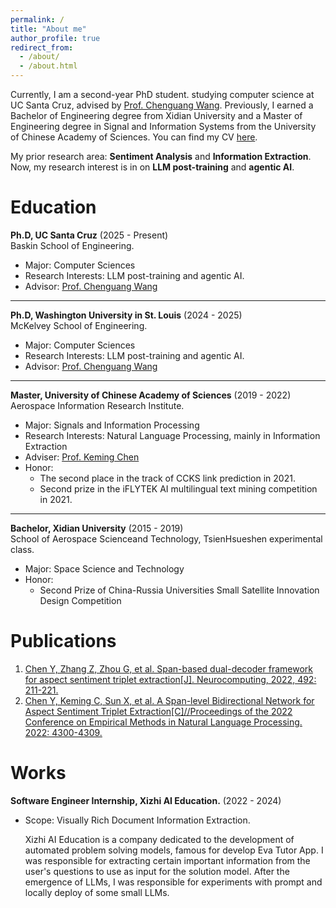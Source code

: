 ```yaml
---
permalink: /
title: "About me"
author_profile: true
redirect_from: 
  - /about/
  - /about.html
---
```


Currently, I am a second-year PhD student. studying computer science at UC Santa Cruz, advised by [Prof. Chenguang Wang](https://cgraywang.github.io/). 
Previously, I earned a Bachelor of Engineering degree from Xidian University and a Master of Engineering degree in Signal and Information Systems from the University of Chinese Academy of Sciences.
You can find my CV [here](https://drive.google.com/file/d/1SLrocl8O0P6M5c_2K5NZ5FKz0zB6CSQ3/view?usp=sharing).
  
My prior research area: **Sentiment Analysis** and **Information Extraction**. Now, my research interest is in on **LLM post-training** and **agentic AI**.

Education
======
**Ph.D, UC Santa Cruz** (2025 - Present) \
Baskin School of Engineering.
* Major: Computer Sciences
* Research Interests: LLM post-training and agentic AI.
* Advisor: [Prof. Chenguang Wang](https://cgraywang.github.io/)

------
**Ph.D, Washington University in St. Louis** (2024 - 2025) \
McKelvey School of Engineering.
* Major: Computer Sciences
* Research Interests: LLM post-training and agentic AI.
* Advisor: [Prof. Chenguang Wang](https://cgraywang.github.io/)

------
**Master, University of Chinese Academy of Sciences** (2019 - 2022) \
Aerospace Information Research Institute.
* Major: Signals and Information Processing
* Research Interests: Natural Language Processing, mainly in Information Extraction
* Adviser: [Prof. Keming Chen](https://people.ucas.ac.cn/~kmchen)
* Honor: 
    * The second place in the track of CCKS link prediction in 2021.
    * Second prize in the iFLYTEK AI multilingual text mining competition in 2021.

------
**Bachelor, Xidian University** (2015 - 2019) \
School of Aerospace Scienceand Technology, TsienHsueshen experimental class.
* Major: Space Science and Technology
* Honor:
    * Second Prize of China-Russia Universities Small Satellite Innovation Design Competition


Publications
======
1. [Chen Y, Zhang Z, Zhou G, et al. Span-based dual-decoder framework for aspect sentiment triplet extraction[J]. Neurocomputing, 2022, 492: 211-221.](https://www.sciencedirect.com/science/article/abs/pii/S0925231222003897)
2. [Chen Y, Keming C, Sun X, et al. A Span-level Bidirectional Network for Aspect Sentiment Triplet Extraction[C]//Proceedings of the 2022 Conference on Empirical Methods in Natural Language Processing. 2022: 4300-4309.](https://aclanthology.org/2022.emnlp-main.289.pdf)

Works
======
**Software Engineer Internship, Xizhi AI Education.** (2022 - 2024) 
* Scope: Visually Rich Document Information Extraction. 

  Xizhi AI Education is a company dedicated to the development of automated problem solving models, famous for develop Eva Tutor App. I was responsible for extracting certain important information from the user's questions to use as input for the solution model. After the emergence of LLMs, I was responsible for experiments with prompt and locally deploy of some small LLMs.
